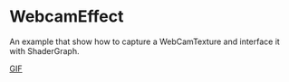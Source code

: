WebcamEffect
==============

An example that show how to capture a WebCamTexture and interface it with ShaderGraph.

[GIF](https://user-images.githubusercontent.com/31256170/86513667-07d2d800-bdda-11ea-9fe0-5b481c59f74b.gif)